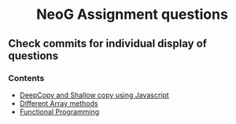 <div align="center">
    <h1> NeoG Assignment questions</h1>
</div>

## Check commits for individual display of questions

### Contents

- [DeepCopy and Shallow copy using Javascript](https://github.com/znjs/NeoG-Questions/blob/master/deepCopy.js)
- [Different Array methods](https://github.com/znjs/NeoG-Questions/blob/master/array.js)
- [Functional Programming](https://github.com/znjs/NeoG-Questions/blob/master/functionalProgramming.js)
